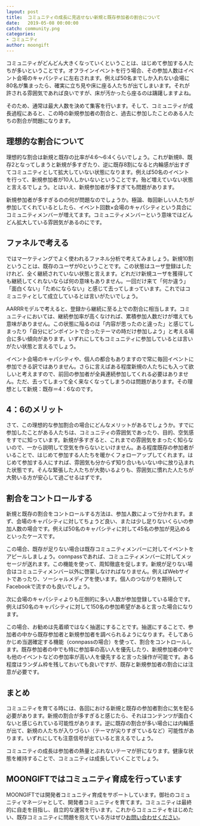 ```yaml
---
layout: post
title:  コミュニティの成長に見逃せない新規と既存参加者の割合について
date:   2019-05-08 00:00:00
catch: community.png
categories:
- コミュニティ
author: moongift
---
```


コミュニティがどんどん大きくなっていくということは、はじめて参加する人たちが多いということです。オフラインイベントを行う場合、その参加人数はイベント会場のキャパシティに左右されます。例えば50名までしか入れない会場に80名が集まったら、確実に立ち見や床に座る人たちが出てしまいます。それが許される雰囲気であれば良いですが、床が汚かったら座るのは躊躇しますよね。

そのため、通常は最大人数を決めて集客を行います。そして、コミュニティが成長過程にあると、この時の新規参加者の割合と、過去に参加したことのある人たちの割合が問題になります。

## 理想的な割合について

理想的な割合は新規と既存の比率が4:6〜6:4くらいでしょう。これが新規8、既存2となってしまうと新規が多すぎたり、逆に既存8割になると内輪感が出すぎてコミュニティとして拡大していない状態になります。例えば50名のイベントを行って、新規参加者が10人しかいないということです。殆ど増えていない状態と言えるでしょう。とはいえ、新規参加者が多すぎても問題があります。

新規参加者が多すぎるのの何が問題なのでしょうか。極論、毎回新しい人たちが参加してくれているとしたら、イベント回数×会場のキャパシティという具合にコミュニティメンバーが増えてます。コミュニティメンバーという意味ではどんどん拡大している雰囲気があるのにです。

## ファネルで考える

ではマーケティングでよく使われるファネル分析で考えてみましょう。新規10割ということは、既存のユーザが0ということです。この状態はユーザ登録はしたけれど、全く継続されていない状態と言えます。どれだけ新規ユーザを獲得しても継続してくれないならば何の意味もありません。一回だけ来て「何か違う」「面白くない」「ためにならない」と感じて去ってしまっています。これではコミュニティとして成立しているとは言いがたいでしょう。

AARRRモデルで考えると、登録から継続に至る上での割合に相当します。コミュニティにおいては、継続参加率が高くなければ、累積参加人数だけが増えても意味がありません。この状態に陥るのは「内容が思ったのと違った」と感じてしまったり「自分にピンポイントで合ったテーマの時だけ参加しよう」と考える場合に多い傾向があります。いずれにしてもコミュニティに参加しているとは言いがたい状態と言えるでしょう。

イベント会場のキャパシティや、個人の都合もありますので常に毎回イベントに参加できる訳ではありません。さらに言えばある程度新規の人たちにも入って欲しいと考えますので、前回の参加者が全員連続参加してくれる必要はありません。ただ、去ってしまって全く来なくなってしまうのは問題があります。その理想として新規：既存＝4：6なのです。

## 4：6のメリット

さて、この理想的な参加割合の場合にどんなメリットがあるでしょうか。すでに参加したことがある人たちは、コミュニティの雰囲気であったり、目的、空気感をすでに知っています。新規が多すぎると、これまでの雰囲気をまったく知らないので、一から説明して空気を作らないといけません。ある程度既存の参加者がいることで、はじめて参加する人たちを暖かくフォローアップしてくれます。はじめて参加する人にすれば、雰囲気も分からず知り合いもいない中に放り込まれた状態です。そんな緊張した人たちが大勢いるよりも、雰囲気に慣れた人たちが大勢いる方が安心して過ごせるはずです。

## 割合をコントロールする

新規と既存の割合をコントロールする方法は、参加人数によって分かれます。まず、会場のキャパシティに対してちょうど良い、または少し足りないくらいの参加人数の場合です。例えば50名のキャパシティに対して45名の参加が見込めるといったケースです。

この場合、既存が足りない場合は既存コミュニティメンバーに対してイベントをアピールしましょう。connpassであれば、コミュニティメンバーに対してメッセージが送れます。この機能を使って、周知徹底を促します。新規が足りない場合はコミュニティメンバー以外に啓蒙しなければなりません。例えばWebサイトであったり、ソーシャルメディアを使います。個人のつながりを期待してFacebookで流すのも良いでしょう。

次に会場のキャパシティよりも圧倒的に多い人数が参加登録している場合です。例えば50名のキャパシティに対して150名の参加希望があると言った場合になります。

この場合、お勧めは先着順ではなく抽選にすることです。抽選にすることで、参加者の中から既存参加者と新規参加者を調べられるようになります。そしてあらかじめ当選確定する機能（connpassの場合）を使って、割合をコントロールします。既存参加者の中でも特に参加率の高い人を優先したり、新規参加者の中でも他のイベントなどの参加率が高い人を優先すると言った操作が可能です。ある程度はランダム枠を残しておいても良いですが、既存と新規参加者の割合には注意が必要です。

## まとめ

コミュニティを育てる時には、各回における新規と既存の参加者割合に気を配る必要があります。新規の割合が多すぎると感じたら、それはコンテンツが面白くないと感じられている可能性があります。逆に既存の割合が多い場合には内輪感が出て、新規の人たちが入りづらい（テーマが尖りすぎているなど）可能性があります。いずれにしても注意信号が出ていると言えるでしょう。

コミュニティの成長は参加者の熱量とぶれないテーマが肝になります。健康な状態を維持することで、コミュニティは成長していくことでしょう。

## MOONGIFTではコミュニティ育成を行っています

MOONGIFTでは開発者コミュニティ育成をサポートしています。御社のコミュニティマネージャとして、開発者コミュニティを育てます。コミュニティは最終的に自走を目指し、自立的な運営を行います。これからコミュニティをはじめたい、既存コミュニティに問題を抱えている方はぜひ[お問い合わせください](/contact)。
